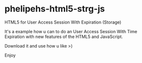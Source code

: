 phelipehs-html5-strg-js
===============

HTML5 for User Access Session With Expiration (Storage)

It's a example how u can to do an User Access Session With Time Expiration with new features of the HTML5 and JavaScript.

Download it and use how u like >)

Enjoy
